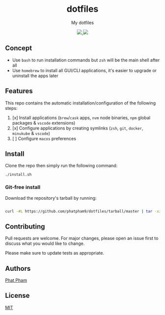 <div align="center">
  <h1>dotfiles</h1>
  <p>My dotfiles</p>

  <p>
    <a href="https://github.com/phatpham9/dotfiles/commits" aria-label="Commitizen Friendly">
      <img src="https://img.shields.io/badge/commitizen-friendly-brightgreen.svg?style=flat-square">
    </a>
    <a href="https://github.com/phatpham9/dotfiles/blob/master/LICENSE" aria-label="MIT License">
      <img src="https://img.shields.io/github/license/phatpham9/dotfiles?color=brightgreen&style=flat-square">
    </a>
  </p>
</div>

## Concept

- Use `bash` to run installation commands but `zsh` will be the main shell after all
- Use `homebrew` to install all GUI/CLI applications, it's easier to upgrade or uninstall the apps later

## Features

This repo contains the automatic installation/configuration of the following steps:

1. [x] Install applications (`brew`/`cask` apps, `nvm` node binaries, `npm` global packages & `vscode` extensions)
2. [x] Configure applications by creating symlinks (`zsh`, `git`, `docker`, `minukube` & `vscode`)
3. [ ] Configure `macos` preferences

## Install

Clone the repo then simply run the following command:

```bash
./install.sh
```

### Git-free install

Download the repository's tarball by running:

```bash

curl -#L https://github.com/phatpham9/dotfiles/tarball/master | tar -xzv --strip-components 1 && ./install.sh
```

## Contributing

Pull requests are welcome. For major changes, please open an issue first to discuss what you would like to change.

Please make sure to update tests as appropriate.

## Authors

[Phat Pham](https://github.com/phatpham9)

## License

[MIT](https://github.com/phatpham9/dotfiles/blob/master/LICENSE)
